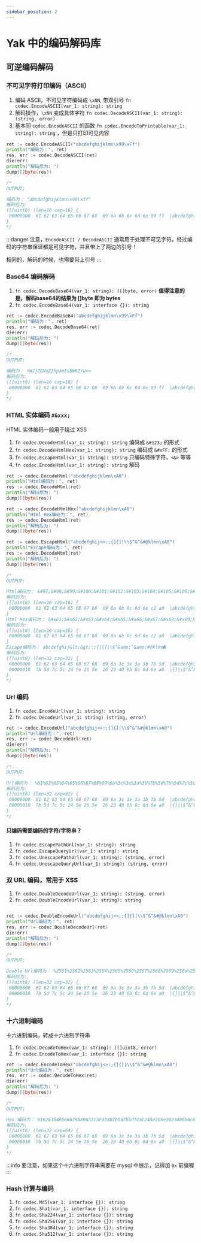 ```yaml
---
sidebar_position: 2
---
```


# Yak 中的编码解码库

## 可逆编码解码

### 不可见字符打印编码（ASCII）
1. 编码 ASCII，不可见字符编码成 `\xNN`, 带双引号 `fn codec.EncodeASCII(var_1: string): string`
1. 解码操作，`\xNN` 变成具体字符 `fn codec.DecodeASCII(var_1: string): (string, error)`
1. 基本同 `codec.EncodeASCII` 的函数 `fn codec.EncodeToPrintable(var_1: string): string` ，但是只打印可见内容


```go
ret := codec.EncodeASCII("abcdefghijklmn\x99\xFf")
println("编码为：", ret)
res, err := codec.DecodeASCII(ret)
die(err)
println("解码后为: ")
dump([]byte(res))

/*
OUTPUT:

编码为： "abcdefghijklmn\x99\xff"
解码后为:
([]uint8) (len=16 cap=16) {
 00000000  61 62 63 64 65 66 67 68  69 6a 6b 6c 6d 6e 99 ff  |abcdefghijklmn..|
}
*/
```

:::danger
注意，`EncodeASCII / DecodeASCII` 通常用于处理不可见字符，经过编码的字符串保证都是可见字符，并且带上了两边的引号！

相同的，解码的时候，也需要带上引号
:::

### Base64 编码解码

1. `fn codec.DecodeBase64(var_1: string): ([]byte, error)`    **值得注意的是，解码base64的结果为 []byte 即为 bytes**
1. `fn codec.EncodeBase64(var_1: interface {}): string`

```go
ret := codec.EncodeBase64("abcdefghijklmn\x99\xFf")
println("编码为：", ret)
res, err := codec.DecodeBase64(ret)
die(err)
println("解码后为: ")
dump([]byte(res))

/*
OUTPUT:

编码为： YWJjZGVmZ2hpamtsbW6Z/w==
解码后为:
([]uint8) (len=16 cap=18) {
 00000000  61 62 63 64 65 66 67 68  69 6a 6b 6c 6d 6e 99 ff  |abcdefghijklmn..|
}
*/
```

### HTML 实体编码 `#&xxx;`

HTML 实体编码一般用于绕过 XSS

1. `fn codec.DecodeHtml(var_1: string): string`  编码成 `&#123;` 的形式
1. `fn codec.DecodeHtmlHex(var_1: string): string`  编码成 `&#xFF;` 的形式
1. `fn codec.EscapeHtml(var_1: string): string`  只编码特殊字符，`<&>` 等等
1. `fn codec.EncodeHtml(var_1: string): string`  解码

```go
ret := codec.EncodeHtml("abcdefghijklmn\xA0")
println("Html编码为：", ret)
res := codec.DecodeHtml(ret)
println("解码后为: ")
dump([]byte(res))

ret := codec.EncodeHtmlHex("abcdefghijklmn\xA0")
println("Html Hex编码为：", ret)
res := codec.DecodeHtml(ret)
println("解码后为: ")
dump([]byte(res))

ret := codec.EscapeHtml("abcdefghij<>:;{]{]|\\$^&^&#@klmn\xA0")
println("Escape编码为：", ret)
res := codec.DecodeHtml(ret)
println("解码后为: ")
dump([]byte(res))

/*
OUTPUT:

Html编码为： &#97;&#98;&#99;&#100;&#101;&#102;&#103;&#104;&#105;&#106;&#107;&#108;&#109;&#110;&#160;
解码后为:
([]uint8) (len=16 cap=16) {
 00000000  61 62 63 64 65 66 67 68  69 6a 6b 6c 6d 6e c2 a0  |abcdefghijklmn..|
}
Html Hex编码为： &#x61;&#x62;&#x63;&#x64;&#x65;&#x66;&#x67;&#x68;&#x69;&#x6a;&#x6b;&#x6c;&#x6d;&#x6e;&#xa0;
解码后为:
([]uint8) (len=16 cap=16) {
 00000000  61 62 63 64 65 66 67 68  69 6a 6b 6c 6d 6e c2 a0  |abcdefghijklmn..|
}
Escape编码为： abcdefghij&lt;&gt;:;{]{]|\$^&amp;^&amp;#@klmn�
解码后为:
([]uint8) (len=32 cap=32) {
 00000000  61 62 63 64 65 66 67 68  69 6a 3c 3e 3a 3b 7b 5d  |abcdefghij<>:;{]|
 00000010  7b 5d 7c 5c 24 5e 26 5e  26 23 40 6b 6c 6d 6e a0  |{]|\$^&^&#@klmn.|
}
*/
```

### Url 编码


1. `fn codec.EncodeUrl(var_1: string): string`
2. `fn codec.DecodeUrl(var_1: string) (string, error)`

```go
ret := codec.EncodeUrl("abcdefghij<>:;{]{]|\\$^&^&#@klmn\xA0")
println("Url编码为：", ret)
res, err := codec.DecodeUrl(ret)
die(err)
println("解码后为: ")
dump([]byte(res))

/*
OUTPUT:

Url编码为： %61%62%63%64%65%66%67%68%69%6a%3c%3e%3a%3b%7b%5d%7b%5d%7c%5c%24%5e%26%5e%26%23%40%6b%6c%6d%6e%a0
解码后为:
([]uint8) (len=32 cap=32) {
 00000000  61 62 63 64 65 66 67 68  69 6a 3c 3e 3a 3b 7b 5d  |abcdefghij<>:;{]|
 00000010  7b 5d 7c 5c 24 5e 26 5e  26 23 40 6b 6c 6d 6e a0  |{]|\$^&^&#@klmn.|
}
*/
```

#### 只编码需要编码的字符/字符串？

1. `fn codec.EscapePathUrl(var_1: string): string`
1. `fn codec.EscapeQueryUrl(var_1: string): string`
1. `fn codec.UnescapePathUrl(var_1: string): (string, error)`
1. `fn codec.UnescapeQueryUrl(var_1: string): (string, error)`

### 双 URL 编码，常用于 XSS

1. `fn codec.DoubleDecodeUrl(var_1: string): (string, error)`
1. `fn codec.DoubleEncodeUrl(var_1: string): string`

```go

ret := codec.DoubleEncodeUrl("abcdefghij<>:;{]{]|\\$^&^&#@klmn\xA0")
println("Url编码为：", ret)
res, err := codec.DoubleDecodeUrl(ret)
die(err)
println("解码后为: ")
dump([]byte(res))

/*
OUTPUT:

Double Url编码为： %2561%2562%2563%2564%2565%2566%2567%2568%2569%256a%253c%253e%253a%253b%257b%255d%257b%255d%257c%255c%2524%255e%2526%255e%2526%2523%2540%256b%256c%256d%256e%25a0
解码后为:
([]uint8) (len=32 cap=32) {
 00000000  61 62 63 64 65 66 67 68  69 6a 3c 3e 3a 3b 7b 5d  |abcdefghij<>:;{]|
 00000010  7b 5d 7c 5c 24 5e 26 5e  26 23 40 6b 6c 6d 6e a0  |{]|\$^&^&#@klmn.|
}
*/
```


### 十六进制编码

十六进制编码，转成十六进制字符串

1. `fn codec.DecodeToHex(var_1: string): ([]uint8, error)`
1. `fn codec.EncodeToHex(var_1: interface {}): string`

```go
ret := codec.EncodeToHex("abcdefghij<>:;{]{]|\\$^&^&#@klmn\xA0")
println("Url编码为：", ret)
res, err := codec.DecodeToHex(ret)
die(err)
println("解码后为: ")
dump([]byte(res))

/*
OUTPUT:

Hex 编码为： 6162636465666768696a3c3e3a3b7b5d7b5d7c5c245e265e2623406b6c6d6ea0
解码后为:
([]uint8) (len=32 cap=64) {
 00000000  61 62 63 64 65 66 67 68  69 6a 3c 3e 3a 3b 7b 5d  |abcdefghij<>:;{]|
 00000010  7b 5d 7c 5c 24 5e 26 5e  26 23 40 6b 6c 6d 6e a0  |{]|\$^&^&#@klmn.|
}
*/
```

:::info
要注意，如果这个十六进制字符串需要在 mysql 中展示，记得加 `0x` 前缀喔
:::

### Hash 计算与编码

1. `fn codec.Md5(var_1: interface {}): string`
1. `fn codec.Sha1(var_1: interface {}): string`
1. `fn codec.Sha224(var_1: interface {}): string`
1. `fn codec.Sha256(var_1: interface {}): string`
1. `fn codec.Sha384(var_1: interface {}): string`
1. `fn codec.Sha512(var_1: interface {}): string`

